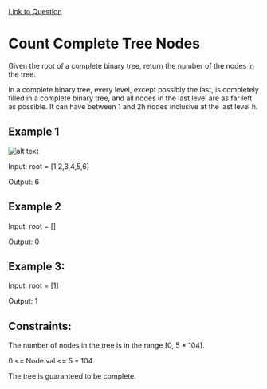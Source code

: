 [Link to Question](https://leetcode.com/problems/count-complete-tree-nodes)

# Count Complete Tree Nodes

Given the root of a complete binary tree, return the number of the nodes in the tree.

In a complete binary tree, every level, except possibly the last, is completely filled in a complete binary tree, and all nodes in the last level are as far left as possible. It can have between 1 and 2h nodes inclusive at the last level h.

## Example 1
![alt text](https://static.javatpoint.com/ds/images/full-binary-tree-vs-complete-binary-tree3.png)

Input: root = [1,2,3,4,5,6]

Output: 6

## Example 2
Input: root = []

Output: 0

## Example 3:

Input: root = [1]

Output: 1

## Constraints:
The number of nodes in the tree is in the range [0, 5 * 104].

0 <= Node.val <= 5 * 104

The tree is guaranteed to be complete.
